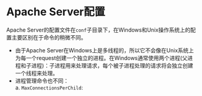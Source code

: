 # Apache Server配置
Apache Server的配置文件在`conf`子目录下，在Windows和Unix操作系统上的配置主要区别在于命令的稍微不同。
* 由于Apache Server在Windows上是多线程的，所以它不会像在Unix系统上为每一个request创建一个独立的进程。在Windows通常使用两个进程(父进程和子进程)：子进程用来处理请求，每个被子进程处理的请求将会独立创建一个线程来处理。
* 进程管理命令也不同：  
    a. `MaxConnectionsPerChild`: 